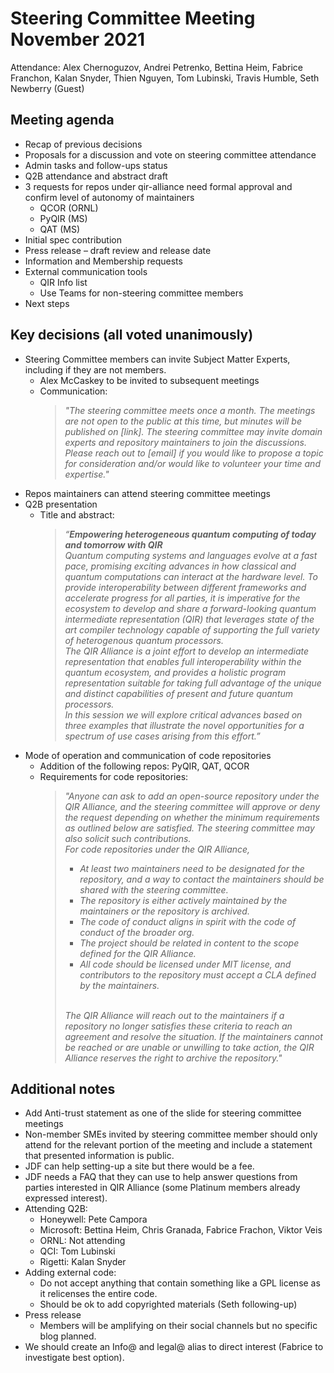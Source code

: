 # Steering Committee Meeting November 2021

Attendance: Alex Chernoguzov, Andrei Petrenko, Bettina Heim, Fabrice Franchon,
Kalan Snyder, Thien Nguyen, Tom Lubinski, Travis Humble, Seth Newberry (Guest)

## Meeting agenda

- Recap of previous decisions
- Proposals for a discussion and vote on steering committee attendance
- Admin tasks and follow-ups status
- Q2B attendance and abstract draft
- 3 requests for repos under qir-alliance need formal approval and confirm level
  of autonomy of maintainers
  - QCOR (ORNL)
  - PyQIR (MS)
  - QAT (MS)
- Initial spec contribution
- Press release – draft review and release date
- Information and Membership requests
- External communication tools
  - QIR Info list
  - Use Teams for non-steering committee members
- Next steps

## Key decisions (all voted unanimously)

- Steering Committee members can invite Subject Matter Experts, including if
  they are not members.
  - Alex McCaskey to be invited to subsequent meetings
  - Communication:<br/>
    > *"The steering committee meets once a month. The meetings are not open to
    the public at this time, but minutes will be published on [link]. The
    steering committee may invite domain experts and repository maintainers to
    join the discussions. Please reach out to [email] if you would like to
    propose a topic for consideration and/or would like to volunteer your time
    and expertise."*
- Repos maintainers can attend steering committee meetings
- Q2B presentation
  - Title and abstract: <br/>
    >*“**Empowering heterogeneous quantum computing of today and tomorrow with
    >QIR**<br/>
    Quantum computing systems and languages evolve at a fast pace, promising
    exciting advances in how classical and quantum computations can interact at
    the hardware level. To provide interoperability between different frameworks
    and accelerate progress for all parties, it is imperative for the ecosystem
    to develop and share a forward-looking quantum intermediate representation
    (QIR) that leverages state of the art compiler technology capable of
    supporting the full variety of heterogenous quantum processors. <br/>
    The QIR Alliance is a joint effort to develop an intermediate representation
    that enables full interoperability within the quantum ecosystem, and
    provides a holistic program representation suitable for taking full
    advantage of the unique and distinct capabilities of present and future
    quantum processors. <br/>
    In this session we will explore critical advances based on three examples
    that illustrate the novel opportunities for a spectrum of use cases arising
    from this effort.”*
- Mode of operation and communication of code repositories
  - Addition of the following repos: PyQIR, QAT, QCOR
  - Requirements for code repositories:
    >*"Anyone can ask to add an open-source repository under the QIR Alliance,
    and the steering committee will approve or deny the request depending on
    whether the minimum requirements as outlined below are satisfied. The
    steering committee may also solicit such contributions.* <br/>
    >*For code repositories under the QIR Alliance,*
    >
    > - *At least two maintainers need to be designated for the repository, and
            a way to contact the maintainers should be shared with the steering
            committee.*
    > - *The repository is either actively maintained by the maintainers or the
            repository is archived.*
    > - *The code of conduct aligns in spirit with the code of conduct of the
            broader org.*
    > - *The project should be related in content to the scope defined for the
            QIR Alliance.*
    > - *All code should be licensed under MIT license, and contributors to the
            repository must accept a CLA defined by the maintainers.* <br/><br/>
    >
    > *The QIR Alliance will reach out to the maintainers if a repository no
      longer satisfies these criteria to reach an agreement and resolve the
      situation. If the maintainers cannot be reached or are unable or unwilling
      to take action, the QIR Alliance reserves the right to archive the
      repository."*

## Additional notes

- Add Anti-trust statement as one of the slide for steering committee meetings
- Non-member SMEs invited by steering committee member should only attend for
  the relevant portion of the meeting and include a statement that presented
  information is public.
- JDF can help setting-up a site but there would be a fee.
- JDF needs a FAQ that they can use to help answer questions from parties
  interested in QIR Alliance (some Platinum members already expressed interest).
- Attending Q2B:
  - Honeywell: Pete Campora
  - Microsoft: Bettina Heim, Chris Granada, Fabrice Frachon, Viktor Veis
  - ORNL: Not attending
  - QCI: Tom Lubinski
  - Rigetti: Kalan Snyder
- Adding external code:
  - Do not accept anything that contain something like a GPL license as it
    relicenses the entire code.
  - Should be ok to add copyrighted materials (Seth following-up)
- Press release
  - Members will be amplifying on their social channels but no specific blog
    planned.
- We should create an Info@ and legal@ alias to direct interest (Fabrice to
  investigate best option).
